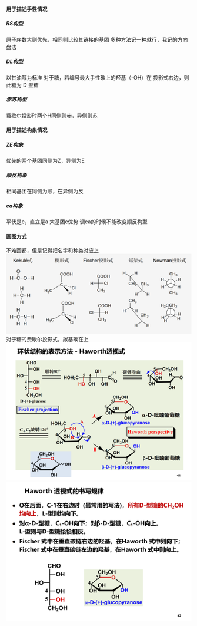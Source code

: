#### 用于描述手性情况
##### RS构型
原子序数大则优先，相同则比较其链接的基团
多种方法记一种就行，我记的方向盘法

##### DL构型
以甘油醇为标准
对于糖，若编号最大手性碳上的羟基（-OH）在
投影式右边，则此糖为 D 型糖

##### 赤苏构型
费歇尔投影时两个H同侧则赤，异侧则苏 

#### 用于描述构象情况
##### ZE构象
优先的两个基团同侧为Z，异侧为E

##### 顺反构象
相同基团在同侧为顺，在异侧为反

##### ea构象
平伏是e，直立是a
大基团e优势
调ea的时候不能改变顺反构型

#### 画图方式
不难画都，但是记得把名字和种类对应上
![不同层次异构的表示方法](./不同层次异构的表示方法.png)
对于糖的费歇尔投影式，羰基碳在上
![Haworth透视式的画法](./Haworth透视式1.png)
![Haworth透视式的书写规律](./Haworth透视式2.png)